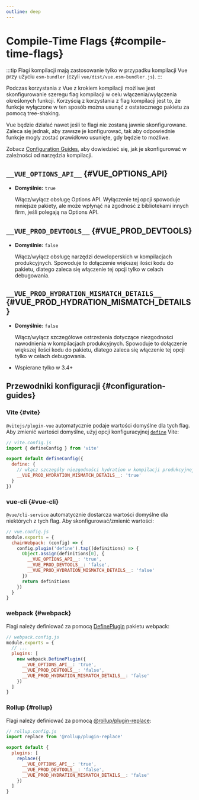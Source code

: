```yaml
---
outline: deep
---
```


# Compile-Time Flags {#compile-time-flags}

:::tip
Flagi kompilacji mają zastosowanie tylko w przypadku kompilacji Vue przy użyciu `esm-bundler` (czyli `vue/dist/vue.esm-bundler.js`).
:::

Podczas korzystania z Vue z krokiem kompilacji możliwe jest skonfigurowanie szeregu flag kompilacji w celu włączenia/wyłączenia określonych funkcji. Korzyścią z korzystania z flag kompilacji jest to, że funkcje wyłączone w ten sposób można usunąć z ostatecznego pakietu za pomocą tree-shaking.

Vue będzie działać nawet jeśli te flagi nie zostaną jawnie skonfigurowane. Zaleca się jednak, aby zawsze je konfigurować, tak aby odpowiednie funkcje mogły zostać prawidłowo usunięte, gdy będzie to możliwe.

Zobacz [Configuration Guides](#configuration-guides), aby dowiedzieć się, jak je skonfigurować w zależności od narzędzia kompilacji.

## `__VUE_OPTIONS_API__` {#VUE_OPTIONS_API}

- **Domyślnie:** `true`

  Włącz/wyłącz obsługę Options API. Wyłączenie tej opcji spowoduje mniejsze pakiety, ale może wpłynąć na zgodność z bibliotekami innych firm, jeśli polegają na Options API.

## `__VUE_PROD_DEVTOOLS__` {#VUE_PROD_DEVTOOLS}

- **Domyślnie:** `false`

  Włącz/wyłącz obsługę narzędzi deweloperskich w kompilacjach produkcyjnych. Spowoduje to dołączenie większej ilości kodu do pakietu, dlatego zaleca się włączenie tej opcji tylko w celach debugowania.

## `__VUE_PROD_HYDRATION_MISMATCH_DETAILS__` {#VUE_PROD_HYDRATION_MISMATCH_DETAILS}

- **Domyślnie:** `false`

  Włącz/wyłącz szczegółowe ostrzeżenia dotyczące niezgodności nawodnienia w kompilacjach produkcyjnych. Spowoduje to dołączenie większej ilości kodu do pakietu, dlatego zaleca się włączenie tej opcji tylko w celach debugowania.

- Wspierane tylko w 3.4+

## Przewodniki konfiguracji {#configuration-guides}

### Vite {#vite}

`@vitejs/plugin-vue` automatycznie podaje wartości domyślne dla tych flag. Aby zmienić wartości domyślne, użyj opcji konfiguracyjnej [`define`](https://vitejs.dev/config/shared-options.html#define) Vite:

```js
// vite.config.js
import { defineConfig } from 'vite'

export default defineConfig({
  define: {
    // włącz szczegóły niezgodności hydration w kompilacji produkcyjnej
    __VUE_PROD_HYDRATION_MISMATCH_DETAILS__: 'true'
  }
})
```

### vue-cli {#vue-cli}

`@vue/cli-service` automatycznie dostarcza wartości domyślne dla niektórych z tych flag. Aby skonfigurować/zmienić wartości:

```js
// vue.config.js
module.exports = {
  chainWebpack: (config) => {
    config.plugin('define').tap((definitions) => {
      Object.assign(definitions[0], {
        __VUE_OPTIONS_API__: 'true',
        __VUE_PROD_DEVTOOLS__: 'false',
        __VUE_PROD_HYDRATION_MISMATCH_DETAILS__: 'false'
      })
      return definitions
    })
  }
}
```

### webpack {#webpack}

Flagi należy definiować za pomocą [DefinePlugin](https://webpack.js.org/plugins/define-plugin/) pakietu webpack:

```js
// webpack.config.js
module.exports = {
  // ...
  plugins: [
    new webpack.DefinePlugin({
      __VUE_OPTIONS_API__: 'true',
      __VUE_PROD_DEVTOOLS__: 'false',
      __VUE_PROD_HYDRATION_MISMATCH_DETAILS__: 'false'
    })
  ]
}
```

### Rollup {#rollup}

Flagi należy definiować za pomocą [@rollup/plugin-replace](https://github.com/rollup/plugins/tree/master/packages/replace):

```js
// rollup.config.js
import replace from '@rollup/plugin-replace'

export default {
  plugins: [
    replace({
      __VUE_OPTIONS_API__: 'true',
      __VUE_PROD_DEVTOOLS__: 'false',
      __VUE_PROD_HYDRATION_MISMATCH_DETAILS__: 'false'
    })
  ]
}
```
